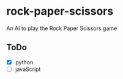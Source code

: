 # rock-paper-scissors
An AI to play the Rock Paper Scissors game

## ToDo
- [x] python
- [ ] javaScript